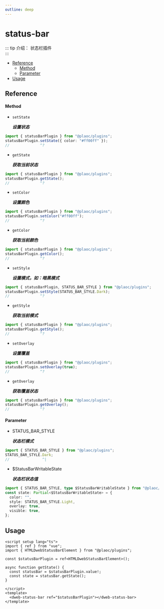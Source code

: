```yaml
---
outline: deep
---
```


# status-bar

::: tip 介绍：
状态栏插件  
:::

- [Reference](#reference)
  - [Method](#method)
  - [Parameter](#parameter)
- [Usage](#usage)

## Reference

#### Method

- `setState`

  **_设置状态_**

```ts twoslash
import { statusBarPlugin } from "@plaoc/plugins";
statusBarPlugin.setState({ color: "#ff00ff" });
//              ^?
```

- `getState`

  **_获取当前状态_**

```ts twoslash
import { statusBarPlugin } from "@plaoc/plugins";
statusBarPlugin.getState();
//              ^?
```

- `setColor`

  **_设置颜色_**

```ts twoslash
import { statusBarPlugin } from "@plaoc/plugins";
statusBarPlugin.setColor("#ff00ff");
//              ^?
```

- `getColor`

  **_获取当前颜色_**

```ts twoslash
import { statusBarPlugin } from "@plaoc/plugins";
statusBarPlugin.getColor();
//              ^?
```

- `setStyle`

  **_设置模式，如：暗黑模式_**

```ts twoslash
import { statusBarPlugin, STATUS_BAR_STYLE } from "@plaoc/plugins";
statusBarPlugin.setStyle(STATUS_BAR_STYLE.Dark);
//              ^?
```

- `getStyle`

  **_获取当前模式_**

```ts twoslash
import { statusBarPlugin } from "@plaoc/plugins";
statusBarPlugin.getStyle();
//              ^?
```

- `setOverlay`

  **_设置覆盖_**

```ts twoslash
import { statusBarPlugin } from "@plaoc/plugins";
statusBarPlugin.setOverlay(true);
//              ^?
```

- `getOverlay`

  **_获取覆盖状态_**

```ts twoslash
import { statusBarPlugin } from "@plaoc/plugins";
statusBarPlugin.getOverlay();
//              ^?
```

<!-- - `setVisible`

  **_设置显示隐藏_**

```ts twoslash
import { statusBarPlugin } from "@plaoc/plugins";
statusBarPlugin.setVisible(true);
//              ^?
```

- `getVisible`

  **_获取当前显示隐藏状态_**

```ts twoslash
import { statusBarPlugin } from "@plaoc/plugins";
statusBarPlugin.getVisible();
//              ^?
``` -->

#### Parameter

- STATUS_BAR_STYLE

  **_状态栏模式_**

```ts twoslash
import { STATUS_BAR_STYLE } from "@plaoc/plugins";
STATUS_BAR_STYLE.Dark;
//               ^|
```

- $StatusBarWritableState

  **_状态栏状态值_**

```ts twoslash
import { STATUS_BAR_STYLE, type $StatusBarWritableState } from "@plaoc/plugins";
const state: Partial<$StatusBarWritableState> = {
  color: "",
  style: STATUS_BAR_STYLE.Light,
  overlay: true,
  visible: true,
};
```

## Usage

```vue
<script setup lang="ts">
import { ref } from "vue";
import { HTMLDwebStatusBarElement } from "@plaoc/plugins";

const $statusBarPlugin = ref<HTMLDwebStatusBarElement>();

async function getState() {
  const statusBar = $statusBarPlugin.value!;
  const state = statusBar.getState();
}

</script>
<template>
  <dweb-status-bar ref="$statusBarPlugin"></dweb-status-bar>
</template>
```
